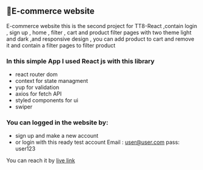 ## 📌E-commerce website 
 E-commerce website this is the second project for TT8-React ,contain login , sign up , home , filter , cart and product filter pages with two theme light and dark ,and responsive design , you can add product to cart and remove it and contain a filter pages to filter product 
### In this simple App I used React js with this library
- react router dom
- context for state managment
- yup for validation
- axios for fetch API 
- styled components for ui 
- swiper 
### You can logged in the website by:
- sign up and make a new account 
- or login with this ready test account Email : user@user.com pass: user123

You can reach it by [live link](https://main--fascinating-baklava-c545f5.netlify.app/)
